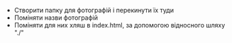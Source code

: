 - Створити папку для фотографій і перекинути їх туди
- Поміняти назви фотографій
- Поміняти для них хляш в index.html, за допомогою відносного шляху "./"
